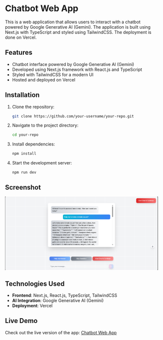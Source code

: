 # Chatbot Web App

This is a web application that allows users to interact with a chatbot powered by Google Generative AI (Gemini). The application is built using Next.js with TypeScript and styled using TailwindCSS. The deployment is done on Vercel.

## Features
- Chatbot interface powered by Google Generative AI (Gemini)
- Developed using Next.js framework with React.js and TypeScript
- Styled with TailwindCSS for a modern UI
- Hosted and deployed on Vercel

## Installation
1. Clone the repository:
   ```sh
   git clone https://github.com/your-username/your-repo.git
   ```
2. Navigate to the project directory:
   ```sh
   cd your-repo
   ```
3. Install dependencies:
   ```sh
   npm install
   ```
4. Start the development server:
   ```sh
   npm run dev
   ```

## Screenshot
![Webpage Demo](public/demo_ss.png)

## Technologies Used
- **Frontend**: Next.js, React.js, TypeScript, TailwindCSS
- **AI Integration**: Google Generative AI (Gemini)
- **Deployment**: Vercel

## Live Demo
Check out the live version of the app: [Chatbot Web App](https://task1-gray-seven.vercel.app/)